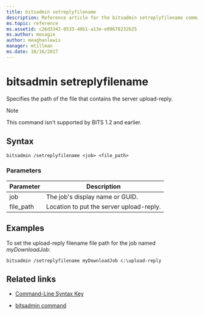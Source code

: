 ```yaml
---
title: bitsadmin setreplyfilename
description: Reference article for the bitsadmin setreplyfilename command, which specifies the path of the file that contains the server upload-reply.
ms.topic: reference
ms.assetid: c26d3342-0533-40b1-a13e-e09678232b25
ms.author: mosagie
author: meaghanlewis
manager: mtillman
ms.date: 10/16/2017
---
```


# bitsadmin setreplyfilename

Specifies the path of the file that contains the server upload-reply.

> [!NOTE]
> This command isn't supported by BITS 1.2 and earlier.

## Syntax

```
bitsadmin /setreplyfilename <job> <file_path>
```

### Parameters

| Parameter | Description |
| -------------- | -------------- |
| job | The job's display name or GUID. |
| file_path | Location to put the server upload-reply. |

## Examples

To set the upload-reply filename file path for the job named *myDownloadJob*:

```
bitsadmin /setreplyfilename myDownloadJob c:\upload-reply
```

## Related links

- [Command-Line Syntax Key](command-line-syntax-key.md)

- [bitsadmin command](bitsadmin.md)
